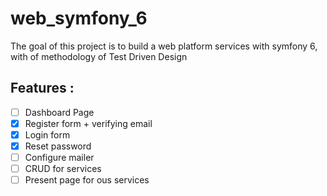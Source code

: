 # web_symfony_6
The goal of this project is to build a web platform services with symfony 6, with of methodology of Test Driven Design


## Features :

- [ ] Dashboard Page
- [x] Register form + verifying email
- [x] Login form
- [x] Reset password
- [ ] Configure mailer
- [ ] CRUD for services
- [ ] Present page for ous services